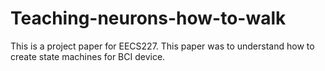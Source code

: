 # Teaching-neurons-how-to-walk
This is a project paper for EECS227. This paper was to understand how to create state machines for BCI device. 
